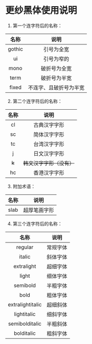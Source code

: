 # 更纱黑体使用说明

1. 第一个连字符后的名称：

| 名称 | 说明 |
| :---: | :---: |
| gothic | 引号为全宽 |
| ui | 引号为窄的 |
| mono | 破折号为全宽 |
| term | 破折号为半宽 |
| fixed | 不连字、且破折号为半宽 |

2. 第二个连字符后的名称：

| 名称 | 说明 |
| :---: | :---: |
| cl | 古典汉字字形 |
| sc | 简体汉字字形 |
| tc | 台湾汉字字形 |
| j | 日文汉字字形 |
| ~~k~~ | ~~韩文汉字字形（没有）~~ |
| hc | 香港汉字字形 |

3. 附加术语：

| 名称 | 说明 |
| :---: | :---: |
| slab | 超厚笔画字形 |

4. 第三个连字符后的名称：

| 名称 | 说明 |
| :---: | :---: |
| regular | 常规字体 |
| italic | 斜体字体 |
| extralight | 超细字体 |
| light | 细体字体 |
| semibold | 半粗字体 |
| bold | 粗体字体 |
| extralightitalic | 超细斜体 |
| lightitalic | 细斜字体 |
| semibolditalic | 半粗斜体 |
| bolditalic | 粗斜字体 |
